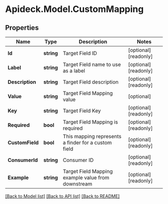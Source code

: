# Apideck.Model.CustomMapping

## Properties

Name | Type | Description | Notes
------------ | ------------- | ------------- | -------------
**Id** | **string** | Target Field ID | [optional] [readonly] 
**Label** | **string** | Target Field name to use as a label | [optional] [readonly] 
**Description** | **string** | Target Field description | [optional] [readonly] 
**Value** | **string** | Target Field Mapping value | [optional] 
**Key** | **string** | Target Field Key | [optional] [readonly] 
**Required** | **bool** | Target Field Mapping is required | [optional] [readonly] 
**CustomField** | **bool** | This mapping represents a finder for a custom field | [optional] [readonly] 
**ConsumerId** | **string** | Consumer ID | [optional] [readonly] 
**Example** | **string** | Target Field Mapping example value from downstream | [optional] [readonly] 

[[Back to Model list]](../README.md#documentation-for-models) [[Back to API list]](../README.md#documentation-for-api-endpoints) [[Back to README]](../README.md)

